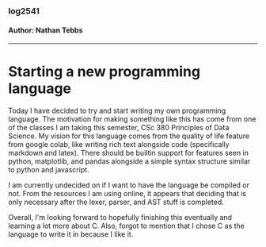 ### log2541
#### Author: Nathan Tebbs

---

# Starting a new programming language

Today I have decided to try and start writing my own programming language. The motivation for making something
like this has come from one of the classes I am taking this semester, CSc 380 Principles of Data Science.
My vision for this language comes from the quality of life feature from google colab, like writing rich text
alongside code (specifically markdown and latex). There should be builtin support for features seen in python,
matplotlib, and pandas alongside a simple syntax structure similar to python and javascript.

I am currently undecided on if I want to have the language be compiled or not. From the resources I am using
online, it appears that deciding that is only necessary after the lexer, parser, and AST stuff is completed.

Overall, I'm looking forward to hopefully finishing this eventually and learning a lot more about C. Also, forgot
to mention that I chose C as the language to write it in because I like it.
